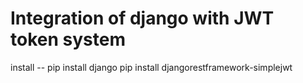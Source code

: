 # Integration of django with JWT token system 

install -- 
pip install django 
pip install djangorestframework-simplejwt


